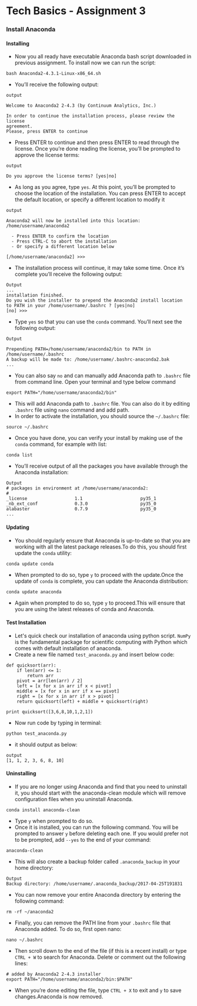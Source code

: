 # Tech Basics - Assignment 3

### Install Anaconda

#### Installing 

* Now you all ready have executable Anaconda bash script downloaded in previous assignment. To install now we can run the script:
```
bash Anaconda2-4.3.1-Linux-x86_64.sh
```
* You’ll receive the following output:
```
output

Welcome to Anaconda2 2-4.3 (by Continuum Analytics, Inc.)

In order to continue the installation process, please review the license
agreement.
Please, press ENTER to continue
```
* Press ENTER to continue and then press ENTER to read through the license. Once you’re done reading the license, you’ll be prompted to approve the license terms:
```
output

Do you approve the license terms? [yes|no]
```
* As long as you agree, type `yes`. At this point, you’ll be prompted to choose the location of the installation. You can press ENTER to accept the default location, or specify a different location to modify it
```
output

Anaconda2 will now be installed into this location:
/home/username/anaconda2

  - Press ENTER to confirm the location
  - Press CTRL-C to abort the installation
  - Or specify a different location below

[/home/username/anaconda2] >>>

```
* The installation process will continue, it may take some time. Once it’s complete you’ll receive the following output:
```
Output
...
installation finished.
Do you wish the installer to prepend the Anaconda2 install location
to PATH in your /home/username/.bashrc ? [yes|no]
[no] >>>
```
* Type `yes` so that you can use the `conda` command. You’ll next see the following output:
```
Output

Prepending PATH=/home/username/anaconda2/bin to PATH in /home/username/.bashrc
A backup will be made to: /home/username/.bashrc-anaconda2.bak
...

```
* You can also say `no` and can manually add Anaconda path to `.bashrc` file from command line. Open your terminal and type below command
```
export PATH="/home/username/anaconda2/bin"
```
* This will add Anaconda path to `.bashrc` file. You can also do it by editing `.bashrc` file using `nano` command and add path.
* In order to activate the installation, you should source the `~/.bashrc` file:
```
source ~/.bashrc
```
* Once you have done, you can verify your install by making use of the `conda` command, for example with list:
```
conda list
```
* You’ll receive output of all the packages you have available through the Anaconda installation:
```
Output
# packages in environment at /home/username/anaconda2:
#
_license                  1.1                      py35_1  
_nb_ext_conf              0.3.0                    py35_0  
alabaster                 0.7.9                    py35_0  
...
```

#### Updating

* You should regularly ensure that Anaconda is up-to-date so that you are working with all the latest package releases.To do this, you should first update the `conda` utility:
```
conda update conda
```
* When prompted to do so, type `y` to proceed with the update.Once the update of `conda` is complete, you can update the Anaconda distribution:
```
conda update anaconda
```
* Again when prompted to do so, type `y` to proceed.This will ensure that you are using the latest releases of conda and Anaconda.

#### Test Installation

* Let's quick check our installation of anaconda using python script. `NumPy` is the fundamental package for scientific computing with Python which comes with default installation of anaconda.
* Create a new file named `test_anaconda.py` and insert below code:
```
def quicksort(arr):
    if len(arr) <= 1:
        return arr
    pivot = arr[len(arr) / 2]
    left = [x for x in arr if x < pivot]
    middle = [x for x in arr if x == pivot]
    right = [x for x in arr if x > pivot]
    return quicksort(left) + middle + quicksort(right)

print quicksort([3,6,8,10,1,2,1])
```
* Now run code by typing in terminal:
```
python test_anaconda.py
```
* it should output as below:
```
output
[1, 1, 2, 3, 6, 8, 10]
```

#### Uninstalling

* If you are no longer using Anaconda and find that you need to uninstall it, you should start with the anaconda-clean module which will remove configuration files when you uninstall Anaconda.
```
conda install anaconda-clean
```
* Type `y` when prompted to do so.
* Once it is installed, you can run the following command. You will be prompted to answer `y` before deleting each one. If you would prefer not to be prompted, add `--yes` to the end of your command:
```
anaconda-clean
```
* This will also create a backup folder called `.anaconda_backup` in your home directory:
```
Output
Backup directory: /home/username/.anaconda_backup/2017-04-25T191831
```
* You can now remove your entire Anaconda directory by entering the following command:
```
rm -rf ~/anaconda2
```
* Finally, you can remove the PATH line from your `.bashrc` file that Anaconda added. To do so, first open nano:
```
nano ~/.bashrc
```
* Then scroll down to the end of the file (if this is a recent install) or type `CTRL + W` to search for Anaconda. Delete or comment out the following lines:
```
# added by Anaconda2 2-4.3 installer
export PATH="/home/username/anaconda2/bin:$PATH"
```
* When you’re done editing the file, type `CTRL + X` to exit and `y` to save changes.Anaconda is now removed.
